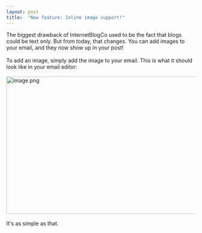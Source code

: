 ```yaml
---
layout: post
title:  "New feature: Inline image support!"
---
```


<div dir="ltr"><div>The biggest drawback of InternetBlogCo used to be the fact that blogs could be text only. But from today, that changes. You can add images to your email, and they now show up in your post!</div><div><br></div><div>To add an image, simply add the image to your email. This is what it should look like in your email editor:</div><div><br></div><div><img src="https://internetblog.s3.amazonaws.com/images/8d57f722-abcf-48a9-abf1-7a8be7419826" alt="image.png" width="578" height="364"><br> <br></div><div>It&#39;s as simple as that. <br></div><div><br></div><div><br></div><div><br></div><div><br><br></div><div><br></div><div><br></div></div>
